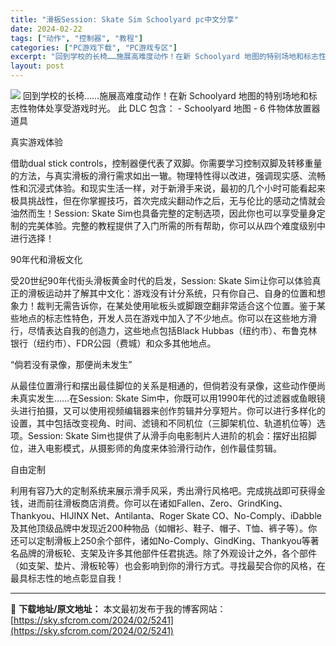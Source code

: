 ```yaml
---
title: "滑板Session: Skate Sim Schoolyard pc中文分享"
date: 2024-02-22
tags: ["动作", "控制器", "教程"]
categories: ["PC游戏下载", "PC游戏专区"]
excerpt: "回到学校的长椅……施展高难度动作！在新 Schoolyard 地图的特别场地和标志性物体处享受游戏时光。 此 DLC 包含： - Schoolyard 地图 - 6 件物体放置器道具 真实游戏体验 借助dual stick controls，控制器便代表了双脚。你需要学习控制双脚及转移重量的方法，与&hellip;"
layout: post
---
```


<img class="game_header_image_full aligncenter" src="https://cdn.cloudflare.steamstatic.com/steam/apps/2732710/header.jpg?t=1708506072" />
回到学校的长椅……施展高难度动作！在新 Schoolyard 地图的特别场地和标志性物体处享受游戏时光。 此 DLC 包含：
- Schoolyard 地图
- 6 件物体放置器道具

真实游戏体验

借助dual stick controls，控制器便代表了双脚。你需要学习控制双脚及转移重量的方法，与真实滑板的滑行需求如出一辙。物理特性得以改进，强调现实感、流畅性和沉浸式体验。和现实生活一样，对于新滑手来说，最初的几个小时可能看起来极具挑战性，但在你掌握技巧，首次完成尖翻动作之后，无与伦比的感动之情就会油然而生！Session: Skate Sim也具备完整的定制选项，因此你也可以享受量身定制的完美体验。完整的教程提供了入门所需的所有帮助，你可以从四个难度级别中进行选择！

90年代和滑板文化

受20世纪90年代街头滑板黄金时代的启发，Session: Skate Sim让你可以体验真正的滑板运动并了解其中文化：游戏没有计分系统，只有你自己、自身的位置和想象力！裁判无需告诉你，在某处使用呲板头或脚跟空翻非常适合这个位置。鉴于某些地点的标志性特色，开发人员在游戏中加入了不少地点。你可以在这些地方滑行，尽情表达自我的创造力，这些地点包括Black Hubbas（纽约市）、布鲁克林银行（纽约市）、FDR公园（费城）和众多其他地点。

“倘若没有录像，那便尚未发生”

从最佳位置滑行和摆出最佳脚位的关系是相通的，但倘若没有录像，这些动作便尚未真实发生……在Session: Skate Sim中，你既可以用1990年代的过滤器或鱼眼镜头进行拍摄，又可以使用视频编辑器来创作剪辑并分享短片。你可以进行多样化的设置，其中包括改变视角、时间、滤镜和不同机位（三脚架机位、轨道机位等）选项。Session: Skate Sim也提供了从滑手向电影制片人进阶的机会：摆好出招脚位，进入电影模式，从摄影师的角度来体验滑行动作，创作最佳剪辑。

自由定制

利用有容乃大的定制系统来展示滑手风采，秀出滑行风格吧。完成挑战即可获得金钱，进而前往滑板商店消费。你可以在诸如Fallen、Zero、GrindKing、Thankyou、HIJINX Net、Antilanta、Roger Skate CO、No-Comply、iDabble及其他顶级品牌中发现近200种物品（如帽衫、鞋子、帽子、T恤、裤子等）。你还可以定制滑板上250余个部件，诸如No-Comply、GindKing、Thankyou等著名品牌的滑板轮、支架及许多其他部件任君挑选。除了外观设计之外，各个部件（如支架、垫片、滑板轮等）也会影响到你的滑行方式。寻找最契合你的风格，在最具标志性的地点彰显自我！

---
📖 **下载地址/原文地址：** 本文最初发布于我的博客网站：[https://sky.sfcrom.com/2024/02/5241](https://sky.sfcrom.com/2024/02/5241)
